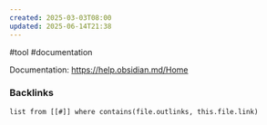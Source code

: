 ```yaml
---
created: 2025-03-03T08:00
updated: 2025-06-14T21:38
---
```

 #tool #documentation 

Documentation: https://help.obsidian.md/Home 

### Backlinks
```dataview 
list from [[#]] where contains(file.outlinks, this.file.link)
```

